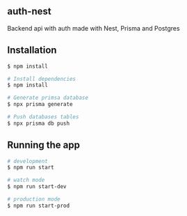 ## auth-nest

Backend api with auth made with Nest, Prisma and Postgres

## Installation

```bash
$ npm install
```

```bash
# Install dependencies
$ npm install

# Generate primsa database
$ npx prisma generate

# Push databases tables
$ npx prisma db push
```

## Running the app

```bash
# development
$ npm run start

# watch mode
$ npm run start-dev

# production mode
$ npm run start-prod
```